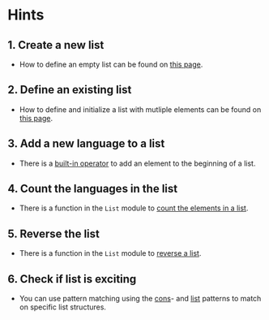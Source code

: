 # Hints

## 1. Create a new list

- How to define an empty list can be found on [this page][create-and-initialize].

## 2. Define an existing list

- How to define and initialize a list with mutliple elements can be found on [this page][create-and-initialize].

## 3. Add a new language to a list

- There is a [built-in operator][cons] to add an element to the beginning of a list.

## 4. Count the languages in the list

- There is a function in the `List` module to [count the elements in a list][length].

## 5. Reverse the list

- There is a function in the `List` module to [reverse a list][reverse].

## 6. Check if list is exciting

- You can use pattern matching using the [cons][cons-pattern]- and [list][list-pattern] patterns to match on specific list structures.

[create-and-initialize]: https://docs.microsoft.com/en-us/dotnet/fsharp/language-reference/lists#creating-and-initializing-lists
[module]: https://fsharp.github.io/fsharp-core-docs/reference/fsharp-collections-listmodule.html
[reverse]: https://fsharp.github.io/fsharp-core-docs/reference/fsharp-collections-listmodule.html#rev
[length]: https://fsharp.github.io/fsharp-core-docs/reference/fsharp-collections-listmodule.html#length
[head]: https://fsharp.github.io/fsharp-core-docs/reference/fsharp-collections-listmodule.html#head
[cons]: https://docs.microsoft.com/en-us/dotnet/fsharp/language-reference/lists#operators-for-working-with-lists
[cons-pattern]: https://docs.microsoft.com/en-us/dotnet/fsharp/language-reference/pattern-matching#cons-pattern
[list-pattern]: https://docs.microsoft.com/en-us/dotnet/fsharp/language-reference/pattern-matching#list-pattern